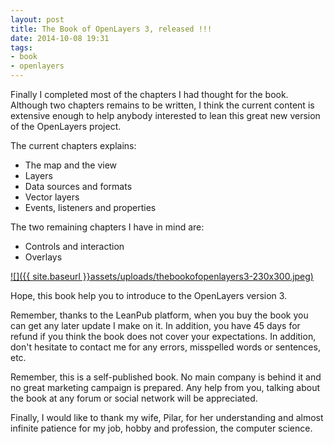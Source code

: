 ```yaml
---
layout: post
title: The Book of OpenLayers 3, released !!!
date: 2014-10-08 19:31
tags:
- book
- openlayers
---
```

Finally I completed most of the chapters I had thought for the book. Although two chapters remains to be written, I think the current content is extensive enough to help anybody interested to lean this great new version of the OpenLayers project.

The current chapters explains:
 - The map and the view
 - Layers
 - Data sources and formats
 - Vector layers
 - Events, listeners and properties

The two remaining chapters I have in mind are:
 - Controls and interaction
 - Overlays

[![]({{ site.baseurl }}assets/uploads/thebookofopenlayers3-230x300.jpeg)](https://leanpub.com/thebookofopenlayers3)

Hope, this book help you to introduce to the OpenLayers version 3.

Remember, thanks to the LeanPub platform, when you buy the book you can get any later update I make on it. In addition, you have 45 days for refund if you think the book does not cover your expectations. In addition, don't hesitate to contact me for any errors, misspelled words or sentences, etc.

Remember, this is a self-published book. No main company is behind it and no great marketing campaign is prepared. Any help from you, talking about the book at any forum or social network will be appreciated.

Finally, I would like to thank my wife, Pilar, for her understanding and almost infinite patience for my job, hobby and profession, the computer science.
